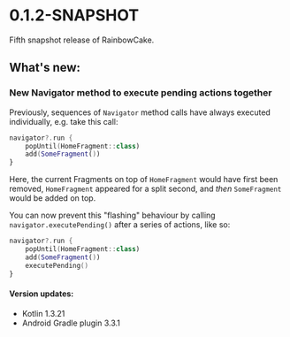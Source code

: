 # 0.1.2-SNAPSHOT

Fifth snapshot release of RainbowCake.

## What's new:

### New Navigator method to execute pending actions together

Previously, sequences of `Navigator` method calls have always executed individually, e.g. take this call:

```kotlin
navigator?.run {
    popUntil(HomeFragment::class)
    add(SomeFragment())
}
``` 

Here, the current Fragments on top of `HomeFragment` would have first been removed, `HomeFragment` appeared for a split second, and _then_ `SomeFragment` would be added on top.

You can now prevent this "flashing" behaviour by calling `navigator.executePending()` after a series of actions, like so:

```kotlin
navigator?.run {
    popUntil(HomeFragment::class)
    add(SomeFragment())
    executePending()
}
```

#### Version updates: 

- Kotlin 1.3.21
- Android Gradle plugin 3.3.1

